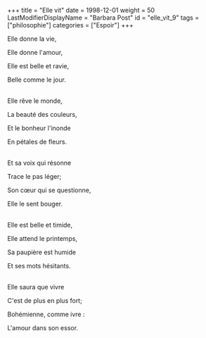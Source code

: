 +++
title = "Elle vit"
date = 1998-12-01
weight = 50
LastModifierDisplayName = "Barbara Post"
id = "elle_vit_9"
tags = ["philosophie"]
categories = ["Espoir"]
+++

Elle donne la vie,

Elle donne l'amour,

Elle est belle et ravie,

Belle comme le jour.

 \
Elle rêve le monde,

La beauté des couleurs,

Et le bonheur l'inonde

En pétales de fleurs.

 \
Et sa voix qui résonne

Trace le pas léger;

Son cœur qui se questionne,

Elle le sent bouger.

 \
Elle est belle et timide,

Elle attend le printemps,

Sa paupière est humide

Et ses mots hésitants.

 \
Elle saura que vivre

C'est de plus en plus fort;

Bohémienne, comme ivre :

L'amour dans son essor.
